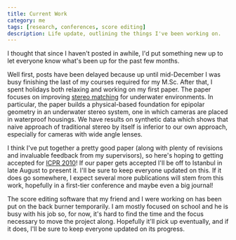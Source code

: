 ```yaml
---
title: Current Work
category: me
tags: [research, conferences, score editing]
description: Life update, outlining the things I've been working on.
---
```


I thought that since I haven't posted in awhile, I'd put something new up to let everyone know
what's been up for the past few months.

Well first, posts have been delayed because up until mid-December I was busy finishing the last of
my courses required for my M.Sc. After that, I spent holidays both relaxing and working on my first
paper. The paper focuses on improving
[stereo matching](https://en.wikipedia.org/wiki/Computer_stereo_vision) for underwater environments.
In particular, the paper builds a physical-based foundation for epipolar geometry in an underwater
stereo system, one in which cameras are placed in waterproof housings. We have results on synthetic
data which shows that naive approach of traditional stereo by itself is inferior to our own
approach, especially for cameras with wide angle lenses.

I think I've put together a pretty good paper (along with plenty of revisions and invaluable
feedback from my supervisors), so here's hoping to getting accepted for
[ICPR 2010](https://www.icpr2010.org/)! If our paper gets accepted I'll be off to Istanbul in late
August to present it. I'll be sure to keep everyone updated on this. If it does go somewhere, I
expect several more publications will stem from this work, hopefully in a first-tier conference and
maybe even a big journal!

The score editing software that my friend and I were working on has been put on the back burner
temporarily. I am mostly focused on school and he is busy with his job so, for now, it's hard to
find the time and the focus necessary to move the project along. Hopefully it'll pick up eventually,
and if it does, I'll be sure to keep everyone updated on its progress.
